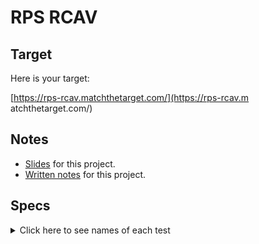 # RPS RCAV

## Target

Here is your target:

[https://rps-rcav.matchthetarget.com/](https://rps-rcav.m atchthetarget.com/)

## Notes

 - [Slides](https://slides.com/raghubetina/06-routing-rcav?token=43w7FD8Q) for this project.
 - [Written notes](https://chapters.firstdraft.com/chapters/779) for this project.

## Specs
<details>
  <summary>Click here to see names of each test</summary>

root URL has a functional Route Controller Action View 

root URL has a link with text 'Play Rock' that sends you to the route '/rock' 

root URL has a link with text 'Play Paper' that sends you to the route '/paper' 

root URL has a link with text 'Play Scissors' that sends you to the route '/scissors' 

/rock has a functional RCAV 

/rock has a link to the homepage 

/rock has a link with text 'Play Rock' that sends you to the route '/rock' 

/rock has a link with text 'Play Paper' that sends you to the route '/paper' 

/rock has a link with text 'Play Scissors' that sends you to the route '/scissors' 

/rock has a random computer move 

/rock displays the correct outcome 

/paper has a functional RCAV 

/paper has a link that sends you to the route '/' with text 'Rules' 

/paper has a link with text 'Play Rock' that sends you to the route '/rock' 

/paper has a link with text 'Play Paper' that sends you to the route '/paper' 

/paper has a link with text 'Play Scissors' that sends you to the route '/scissors' 

/paper has a random computer move 

/paper displays the correct outcome 

/scissors has a functional RCAV 

/scissors has a link to the homepage 

/scissors has a link with text 'Play Rock' that sends you to the route '/rock' 

/scissors has a link with text 'Play Paper' that sends you to the route '/paper' 

/scissors has a link with text 'Play Scissors' that sends you to the route '/scissors' 

/scissors has a random computer move 

/scissors displays the correct outcome 

</details>
